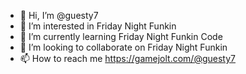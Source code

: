 - 👋 Hi, I’m @guesty7
- 👀 I’m interested in Friday Night Funkin
- 🌱 I’m currently learning Friday Night Funkin Code
- 💞️ I’m looking to collaborate on Friday Night Funkin
- 📫 How to reach me https://gamejolt.com/@guesty7

<!---
guesty7/guesty7 is a ✨ special ✨ repository because its `README.md` (this file) appears on your GitHub profile.
You can click the Preview link to take a look at your changes.
--->
